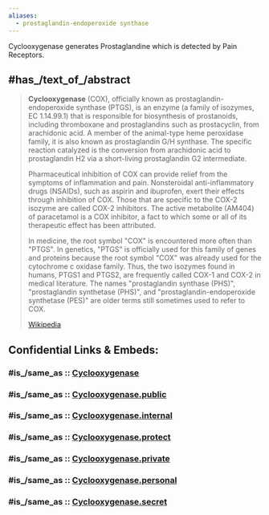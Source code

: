 ```yaml
---
aliases:
  - prostaglandin-endoperoxide synthase
---
```


Cyclooxygenase generates Prostaglandine which is detected by Pain Receptors. 


## #has_/text_of_/abstract 

> **Cyclooxygenase** (COX), officially known as prostaglandin-endoperoxide synthase (PTGS), 
> is an enzyme (a family of isozymes, EC 1.14.99.1) that is responsible for biosynthesis of prostanoids, 
> including thromboxane and prostaglandins such as prostacyclin, from arachidonic acid. 
> A member of the animal-type heme peroxidase family, it is also known as prostaglandin G/H synthase. The specific reaction catalyzed is the conversion from arachidonic acid to prostaglandin H2 via a short-living prostaglandin G2 intermediate.
>
> Pharmaceutical inhibition of COX can provide relief from the symptoms of inflammation and pain. Nonsteroidal anti-inflammatory drugs (NSAIDs), such as aspirin and ibuprofen, exert their effects through inhibition of COX. Those that are specific to the COX-2 isozyme are called COX-2 inhibitors. The active metabolite (AM404) of paracetamol is a COX inhibitor, a fact to which some or all of its therapeutic effect has been attributed.
>
> In medicine, the root symbol "COX" is encountered more often than "PTGS". In genetics, "PTGS" is officially used for this family of genes and proteins because the root symbol "COX" was already used for the cytochrome c oxidase family. Thus, the two isozymes found in humans, PTGS1 and PTGS2, are frequently called COX-1 and COX-2 in medical literature. The names "prostaglandin synthase (PHS)", "prostaglandin synthetase (PHS)", and "prostaglandin-endoperoxide synthetase (PES)" are older terms still sometimes used to refer to COX.
>
> [Wikipedia](https://en.wikipedia.org/wiki/Cyclooxygenase)


## Confidential Links & Embeds: 

### #is_/same_as :: [Cyclooxygenase](/_Standards/bio/Medicine/Cyclooxygenase.md) 

### #is_/same_as :: [Cyclooxygenase.public](/_public/bio/Medicine/Cyclooxygenase.public.md) 

### #is_/same_as :: [Cyclooxygenase.internal](/_internal/bio/Medicine/Cyclooxygenase.internal.md) 

### #is_/same_as :: [Cyclooxygenase.protect](/_protect/bio/Medicine/Cyclooxygenase.protect.md) 

### #is_/same_as :: [Cyclooxygenase.private](/_private/bio/Medicine/Cyclooxygenase.private.md) 

### #is_/same_as :: [Cyclooxygenase.personal](/_personal/bio/Medicine/Cyclooxygenase.personal.md) 

### #is_/same_as :: [Cyclooxygenase.secret](/_secret/bio/Medicine/Cyclooxygenase.secret.md)

